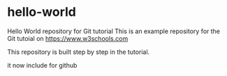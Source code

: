 # hello-world
Hello World repository for Git tutorial
This is an example repository for the Git tutoial on https://www.w3schools.com

This repository is built step by step in the tutorial.



it now include for github
